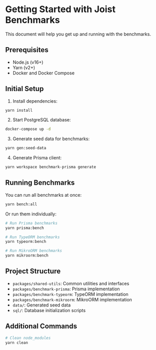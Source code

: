 # Getting Started with Joist Benchmarks

This document will help you get up and running with the benchmarks.

## Prerequisites

- Node.js (v16+)
- Yarn (v2+)
- Docker and Docker Compose

## Initial Setup

1. Install dependencies:

```bash
yarn install
```

2. Start PostgreSQL database:

```bash
docker-compose up -d
```

3. Generate seed data for benchmarks:

```bash
yarn gen:seed-data
```

4. Generate Prisma client:

```bash
yarn workspace benchmark-prisma generate
```

## Running Benchmarks

You can run all benchmarks at once:

```bash
yarn bench:all
```

Or run them individually:

```bash
# Run Prisma benchmarks
yarn prisma:bench

# Run TypeORM benchmarks
yarn typeorm:bench

# Run MikroORM benchmarks
yarn mikroorm:bench
```

## Project Structure

- `packages/shared-utils`: Common utilities and interfaces
- `packages/benchmark-prisma`: Prisma implementation
- `packages/benchmark-typeorm`: TypeORM implementation
- `packages/benchmark-mikroorm`: MikroORM implementation
- `data/`: Generated seed data
- `sql/`: Database initialization scripts

## Additional Commands

```bash
# Clean node_modules
yarn clean
```
